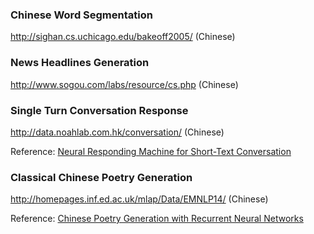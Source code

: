 ### Chinese Word Segmentation
http://sighan.cs.uchicago.edu/bakeoff2005/ (Chinese)

### News Headlines Generation
http://www.sogou.com/labs/resource/cs.php (Chinese)

### Single Turn Conversation Response
http://data.noahlab.com.hk/conversation/ (Chinese)

Reference: [Neural Responding Machine for Short-Text Conversation](https://www.aclweb.org/anthology/P15-1152)

### Classical Chinese Poetry Generation
http://homepages.inf.ed.ac.uk/mlap/Data/EMNLP14/ (Chinese)

Reference: [Chinese Poetry Generation with Recurrent Neural Networks](https://www.aclweb.org/anthology/D14-1074)
